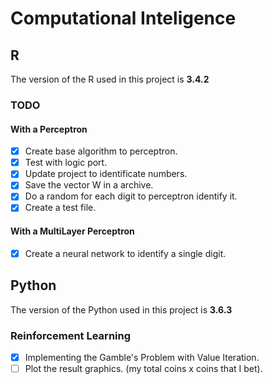 # Computational Inteligence

## R
The version of the R used in this project is **3.4.2**

### TODO

#### With a Perceptron
- [x] Create base algorithm to perceptron.
- [x] Test with logic port.
- [x] Update project to identificate numbers.
- [x] Save the vector W in a archive.
- [x] Do a random for each digit to perceptron identify it.
- [x] Create a test file.

#### With a MultiLayer Perceptron
- [x] Create a neural network to identify a single digit.

## Python
The version of the Python used in this project is **3.6.3**

### Reinforcement Learning
- [x] Implementing the Gamble's Problem with Value Iteration.
- [ ] Plot the result graphics. (my total coins x coins that I bet).
